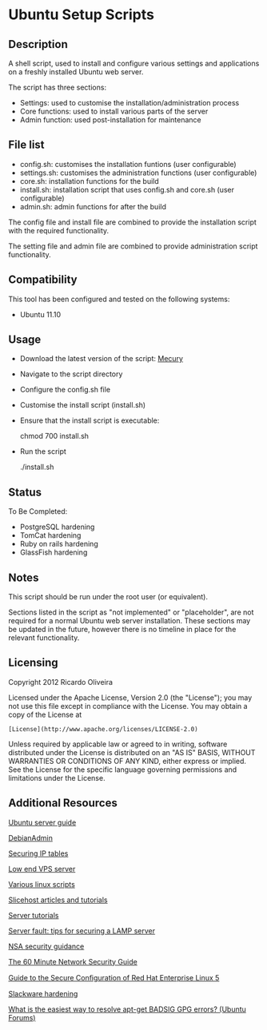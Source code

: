 Ubuntu Setup Scripts
====================================================================================================

Description
----------------------------------------------------------------------------------------------------

A shell script, used to install and configure various settings and applications on a freshly installed Ubuntu web server.

The script has three sections:

*	Settings: used to customise the installation/administration process
*	Core functions: used to install various parts of the server
*	Admin function: used post-installation for maintenance
	
File list
----------------------------------------------------------------------------------------------------

*	config.sh: customises the installation funtions (user configurable)
*	settings.sh: customises the administration functions (user configurable)
* 	core.sh: installation functions for the build
*	install.sh: installation script that uses config.sh and core.sh (user configurable)
* 	admin.sh: admin functions for after the build

The config file and install file are combined to provide the installation script with the required functionality.
	
The setting file and admin file are combined  to provide administration script functionality.
	
Compatibility
----------------------------------------------------------------------------------------------------

This tool has been configured and tested on the following systems:
	
*	Ubuntu 11.10

Usage
----------------------------------------------------------------------------------------------------

* 	Download the latest version of the script: [Mecury](https://github.com/arcidor/mecury)

* 	Navigate to the script directory
	
*	Configure the config.sh file
	
*	Customise the install script (install.sh)
	
*	Ensure that the install script is executable:
	
	chmod 700 install.sh
			
*	Run the script
	
	./install.sh

Status
----------------------------------------------------------------------------------------------------
	
To Be Completed:
	
* PostgreSQL hardening
* TomCat hardening
* Ruby on rails hardening
* GlassFish hardening

Notes
----------------------------------------------------------------------------------------------------

This script should be run under the root user (or equivalent).

Sections listed in the script as "not implemented" or "placeholder", are not required for a normal Ubuntu web server installation. These sections may be updated in the future, however there is no timeline in place for the relevant functionality.

Licensing
----------------------------------------------------------------------------------------------------

Copyright 2012 Ricardo Oliveira

Licensed under the Apache License, Version 2.0 (the "License"); you may not use this file except in compliance with the License.
You may obtain a copy of the License at

	[License](http://www.apache.org/licenses/LICENSE-2.0)
		
Unless required by applicable law or agreed to in writing, software distributed under the License is distributed on an "AS IS" BASIS, WITHOUT WARRANTIES OR CONDITIONS OF ANY KIND, either express or implied.
See the License for the specific language governing permissions and	limitations under the License.
	
Additional Resources
----------------------------------------------------------------------------------------------------

[Ubuntu server guide](https://help.ubuntu.com/11.04/serverguide/C/index.html "Title")
		
[DebianAdmin](http://www.debianadmin.com/)
	
[Securing IP tables](http://www.sitepoint.com/secure-server-iptables/)
	
[Low end VPS server](http://madspace2.rajeshprakash.com/lowendvpsconfig.htm)

[Various linux scripts](http://bash.cyberciti.biz/)

[Slicehost articles and tutorials](http://articles.slicehost.com/)

[Server tutorials](http://beginlinux.com/)
	
[Server fault: tips for securing a LAMP server](http://serverfault.com/questions/212269/tips-for-securing-a-lamp-server)
	
[NSA security guidance](http://www.nsa.gov/ia/guidance/security_configuration_guides/operating_systems.shtml)
	
[The 60 Minute Network Security Guide](http://www.nsa.gov/ia/_files/support/I33-011R-2006.pdf)
	
[Guide to the Secure Conﬁguration of Red Hat Enterprise Linux 5](http://www.nsa.gov/ia/_files/os/redhat/rhel5-guide-i731.pdf)
	
[Slackware hardening](http://transamrit.net/docs/sysHardening/system-hardening-10.2.txt)
	
[What is the easiest way to resolve apt-get BADSIG GPG errors? (Ubuntu Forums)](http://askubuntu.com/questions/1877/what-is-the-easiest-way-to-resolve-apt-get-badsig-gpg-errors)